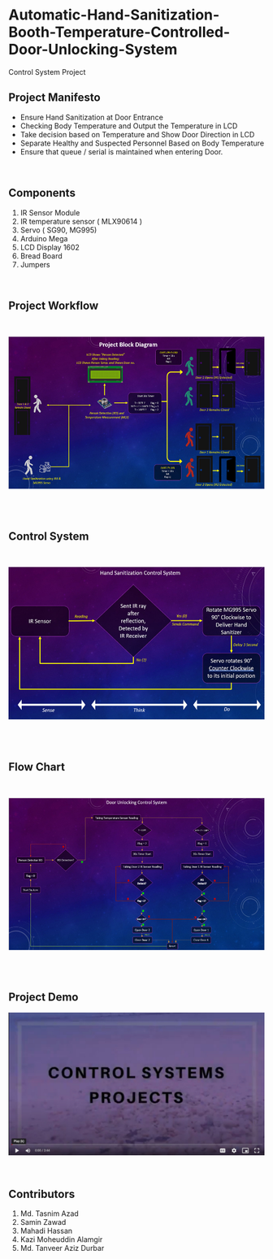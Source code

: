 # Automatic-Hand-Sanitization-Booth-Temperature-Controlled-Door-Unlocking-System
Control System Project

## **Project Manifesto**
-   Ensure Hand Sanitization at Door Entrance
-   Checking Body Temperature and Output the Temperature in LCD
-   Take decision based on Temperature and Show Door Direction in LCD
-   Separate Healthy and Suspected Personnel Based on Body Temperature
-   Ensure that queue / serial is maintained when entering Door.


<br> 

## **Components**
1. IR Sensor Module
2. IR temperature sensor ( MLX90614 )
3. Servo ( SG90, MG995)
4. Arduino Mega
5. LCD Display 1602
6. Bread Board
7. Jumpers

<br>

## **Project Workflow**
<br>

<p align="center">
   <img src="./project_workflow.jpg" width="600" height="300"/>
</p>

<br> <br>

## **Control System**
<br>

<p align="center">
   <img src="./control_system.jpg" width="600" height="300"/>
</p>

<br> <br>

## **Flow Chart**
<br>

<p align="center">
   <img src="./flowchart.jpg" width="600" height="300"/>
</p>

<br> <br>



## **Project Demo**
[![](Thumbnail.jpg)](https://drive.google.com/file/d/1ITttmFjY6Fph-0KfhpGj6HvpyKdn35qe/view?usp=sharing)

<br>


## **Contributors**
1. Md. Tasnim Azad
2. Samin Zawad
3. Mahadi Hassan
4. Kazi Moheuddin Alamgir
5. Md. Tanveer Aziz Durbar
